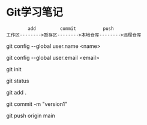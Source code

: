 # Git学习笔记
```
        add         commit          push
工作区-------->暂存区-------->本地仓库-------->远程仓库
```

git config --global user.name \<name>

git config --global user.email \<email>

git init

git status

git add .

git commit -m "version1"

git push origin main